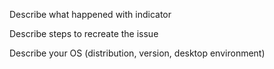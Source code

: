 Describe what happened with indicator

Describe steps to recreate the issue

Describe your OS (distribution, version, desktop environment)


